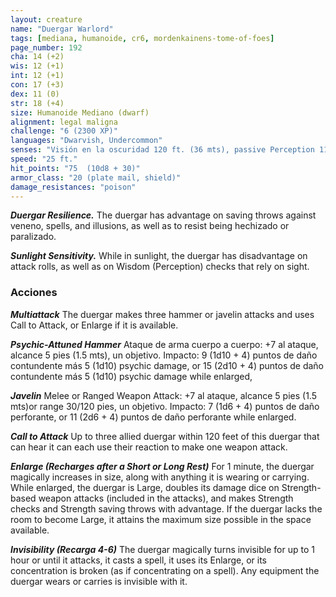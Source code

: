 ```yaml
---
layout: creature
name: "Duergar Warlord"
tags: [mediana, humanoide, cr6, mordenkainens-tome-of-foes]
page_number: 192
cha: 14 (+2)
wis: 12 (+1)
int: 12 (+1)
con: 17 (+3)
dex: 11 (0)
str: 18 (+4)
size: Humanoide Mediano (dwarf)
alignment: legal maligna
challenge: "6 (2300 XP)"
languages: "Dwarvish, Undercommon"
senses: "Visión en la oscuridad 120 ft. (36 mts), passive Perception 11"
speed: "25 ft."
hit_points: "75  (10d8 + 30)"
armor_class: "20 (plate mail, shield)"
damage_resistances: "poison"
---
```


***Duergar Resilience.*** The duergar has advantage on saving throws against veneno, spells, and illusions, as well as to resist being hechizado or paralizado.

***Sunlight Sensitivity.*** While in sunlight, the duergar has disadvantage on attack rolls, as well as on Wisdom (Perception) checks that rely on sight.

### Acciones

***Multiattack*** The duergar makes three hammer or javelin attacks and uses Call to Attack, or Enlarge if it is available.

***Psychic-Attuned Hammer*** Ataque de arma cuerpo a cuerpo: +7 al ataque, alcance 5 pies (1.5 mts), un objetivo. Impacto: 9 (1d10 + 4) puntos de daño contundente más 5 (1d10) psychic damage, or 15 (2d10 + 4) puntos de daño contundente más 5 (1d10) psychic damage while enlarged,

***Javelin*** Melee or Ranged Weapon Attack: +7 al ataque, alcance 5 pies (1.5 mts)or range 30/120 pies, un objetivo. Impacto: 7 (1d6 + 4) puntos de daño perforante, or 11 (2d6 + 4) puntos de daño perforante while enlarged.

***Call to Attack*** Up to three allied duergar within 120 feet of this duergar that can hear it can each use their reaction to make one weapon attack.

***Enlarge (Recharges after a Short or Long Rest)*** For 1 minute, the duergar magically increases in size, along with anything it is wearing or carrying. While enlarged, the duergar is Large, doubles its damage dice on Strength-based weapon attacks (included in the attacks), and makes Strength checks and Strength saving throws with advantage. If the duergar lacks the room to become Large, it attains the maximum size possible in the space available.

***Invisibility (Recarga 4-6)*** The duergar magically turns invisible for up to 1 hour or until it attacks, it casts a spell, it uses its Enlarge, or its concentration is broken (as if concentrating on a spell). Any equipment the duergar wears or carries is invisible with it.
